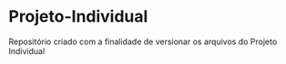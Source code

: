 # Projeto-Individual
Repositório criado com a finalidade de versionar os arquivos do Projeto Individual
